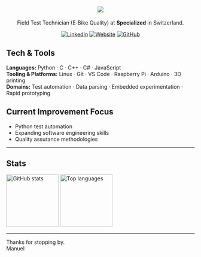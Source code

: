 <h1 align="center">
  <img src="https://readme-typing-svg.herokuapp.com/?lines=Welcome+to+my+GH!&center=true&size=30">
</h1>
<div align="center">
<td>
  
Field Test Technician (E‑Bike Quality) at **Specialized** in Switzerland.

</td>

[![LinkedIn](https://img.shields.io/badge/LinkedIn-0077B5?style=for-the-badge&logo=linkedin&logoColor=white)](https://www.linkedin.com/in/manuel-anrig-891853188/)
[![Website](https://img.shields.io/badge/Website-255E63?style=for-the-badge&logo=About.me&logoColor=white)](https://www.manuelanrig.ch)
[![GitHub](https://img.shields.io/badge/GitHub-100000?style=for-the-badge&logo=github&logoColor=white)](https://github.com/manupanu)

</div>

## Tech & Tools
**Languages:** Python · C · C++ · C# · JavaScript  
**Tooling & Platforms:** Linux · Git · VS Code · Raspberry Pi · Arduino · 3D printing  
**Domains:** Test automation · Data parsing · Embedded experimentation · Rapid prototyping


## Current Improvement Focus
- Python test automation 
- Expanding software engineering skills 
- Quality assurance methodologies 

---

## Stats

<div>
  <img height="140" src="https://github-readme-stats.vercel.app/api?username=manupanu&show_icons=true&hide_border=true&count_private=true&theme=transparent" alt="GitHub stats" />
  <img height="140" src="https://github-readme-stats.vercel.app/api/top-langs/?username=manupanu&layout=compact&hide_border=true&theme=transparent" alt="Top languages" />
</div>

---

Thanks for stopping by.  
Manuel 
